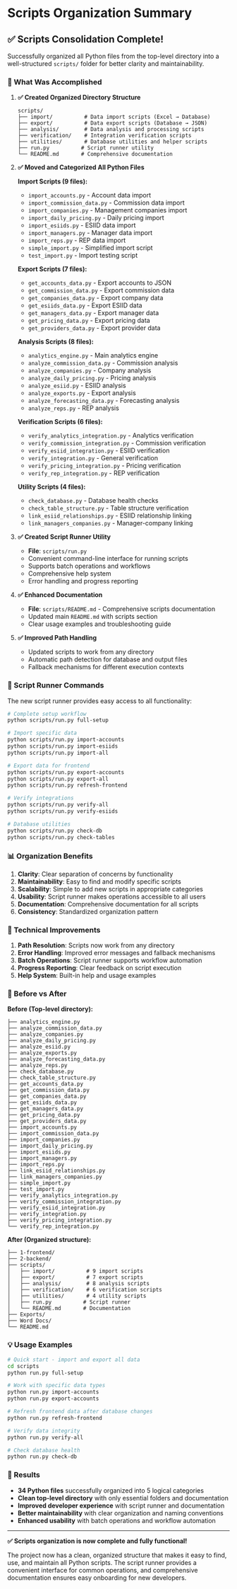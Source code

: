 # Scripts Organization Summary

## ✅ **Scripts Consolidation Complete!**

Successfully organized all Python files from the top-level directory into a well-structured `scripts/` folder for better clarity and maintainability.

### **🎯 What Was Accomplished**

1. **✅ Created Organized Directory Structure**
   ```
   scripts/
   ├── import/          # Data import scripts (Excel → Database)
   ├── export/          # Data export scripts (Database → JSON)
   ├── analysis/        # Data analysis and processing scripts
   ├── verification/    # Integration verification scripts
   ├── utilities/       # Database utilities and helper scripts
   ├── run.py          # Script runner utility
   └── README.md       # Comprehensive documentation
   ```

2. **✅ Moved and Categorized All Python Files**

   **Import Scripts (9 files):**
   - `import_accounts.py` - Account data import
   - `import_commission_data.py` - Commission data import
   - `import_companies.py` - Management companies import
   - `import_daily_pricing.py` - Daily pricing import
   - `import_esiids.py` - ESIID data import
   - `import_managers.py` - Manager data import
   - `import_reps.py` - REP data import
   - `simple_import.py` - Simplified import script
   - `test_import.py` - Import testing script

   **Export Scripts (7 files):**
   - `get_accounts_data.py` - Export accounts to JSON
   - `get_commission_data.py` - Export commission data
   - `get_companies_data.py` - Export company data
   - `get_esiids_data.py` - Export ESIID data
   - `get_managers_data.py` - Export manager data
   - `get_pricing_data.py` - Export pricing data
   - `get_providers_data.py` - Export provider data

   **Analysis Scripts (8 files):**
   - `analytics_engine.py` - Main analytics engine
   - `analyze_commission_data.py` - Commission analysis
   - `analyze_companies.py` - Company analysis
   - `analyze_daily_pricing.py` - Pricing analysis
   - `analyze_esiid.py` - ESIID analysis
   - `analyze_exports.py` - Export analysis
   - `analyze_forecasting_data.py` - Forecasting analysis
   - `analyze_reps.py` - REP analysis

   **Verification Scripts (6 files):**
   - `verify_analytics_integration.py` - Analytics verification
   - `verify_commission_integration.py` - Commission verification
   - `verify_esiid_integration.py` - ESIID verification
   - `verify_integration.py` - General verification
   - `verify_pricing_integration.py` - Pricing verification
   - `verify_rep_integration.py` - REP verification

   **Utility Scripts (4 files):**
   - `check_database.py` - Database health checks
   - `check_table_structure.py` - Table structure verification
   - `link_esiid_relationships.py` - ESIID relationship linking
   - `link_managers_companies.py` - Manager-company linking

3. **✅ Created Script Runner Utility**
   - **File**: `scripts/run.py`
   - Convenient command-line interface for running scripts
   - Supports batch operations and workflows
   - Comprehensive help system
   - Error handling and progress reporting

4. **✅ Enhanced Documentation**
   - **File**: `scripts/README.md` - Comprehensive scripts documentation
   - Updated main `README.md` with scripts section
   - Clear usage examples and troubleshooting guide

5. **✅ Improved Path Handling**
   - Updated scripts to work from any directory
   - Automatic path detection for database and output files
   - Fallback mechanisms for different execution contexts

### **🚀 Script Runner Commands**

The new script runner provides easy access to all functionality:

```bash
# Complete setup workflow
python scripts/run.py full-setup

# Import specific data
python scripts/run.py import-accounts
python scripts/run.py import-esiids
python scripts/run.py import-all

# Export data for frontend
python scripts/run.py export-accounts
python scripts/run.py export-all
python scripts/run.py refresh-frontend

# Verify integrations
python scripts/run.py verify-all
python scripts/run.py verify-esiids

# Database utilities
python scripts/run.py check-db
python scripts/run.py check-tables
```

### **📊 Organization Benefits**

1. **Clarity**: Clear separation of concerns by functionality
2. **Maintainability**: Easy to find and modify specific scripts
3. **Scalability**: Simple to add new scripts in appropriate categories
4. **Usability**: Script runner makes operations accessible to all users
5. **Documentation**: Comprehensive documentation for all scripts
6. **Consistency**: Standardized organization pattern

### **🔧 Technical Improvements**

1. **Path Resolution**: Scripts now work from any directory
2. **Error Handling**: Improved error messages and fallback mechanisms
3. **Batch Operations**: Script runner supports workflow automation
4. **Progress Reporting**: Clear feedback on script execution
5. **Help System**: Built-in help and usage examples

### **📁 Before vs After**

**Before (Top-level directory):**
```
├── analytics_engine.py
├── analyze_commission_data.py
├── analyze_companies.py
├── analyze_daily_pricing.py
├── analyze_esiid.py
├── analyze_exports.py
├── analyze_forecasting_data.py
├── analyze_reps.py
├── check_database.py
├── check_table_structure.py
├── get_accounts_data.py
├── get_commission_data.py
├── get_companies_data.py
├── get_esiids_data.py
├── get_managers_data.py
├── get_pricing_data.py
├── get_providers_data.py
├── import_accounts.py
├── import_commission_data.py
├── import_companies.py
├── import_daily_pricing.py
├── import_esiids.py
├── import_managers.py
├── import_reps.py
├── link_esiid_relationships.py
├── link_managers_companies.py
├── simple_import.py
├── test_import.py
├── verify_analytics_integration.py
├── verify_commission_integration.py
├── verify_esiid_integration.py
├── verify_integration.py
├── verify_pricing_integration.py
└── verify_rep_integration.py
```

**After (Organized structure):**
```
├── 1-frontend/
├── 2-backend/
├── scripts/
│   ├── import/          # 9 import scripts
│   ├── export/          # 7 export scripts
│   ├── analysis/        # 8 analysis scripts
│   ├── verification/    # 6 verification scripts
│   ├── utilities/       # 4 utility scripts
│   ├── run.py          # Script runner
│   └── README.md       # Documentation
├── Exports/
├── Word Docs/
└── README.md
```

### **💡 Usage Examples**

```bash
# Quick start - import and export all data
cd scripts
python run.py full-setup

# Work with specific data types
python run.py import-accounts
python run.py export-accounts

# Refresh frontend data after database changes
python run.py refresh-frontend

# Verify data integrity
python run.py verify-all

# Check database health
python run.py check-db
```

### **🎉 Results**

- **34 Python files** successfully organized into 5 logical categories
- **Clean top-level directory** with only essential folders and documentation
- **Improved developer experience** with script runner and documentation
- **Better maintainability** with clear organization and naming conventions
- **Enhanced usability** with batch operations and workflow automation

---

**✅ Scripts organization is now complete and fully functional!**

The project now has a clean, organized structure that makes it easy to find, use, and maintain all Python scripts. The script runner provides a convenient interface for common operations, and comprehensive documentation ensures easy onboarding for new developers.
